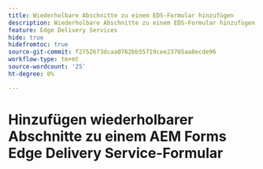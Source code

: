 ```yaml
---
title: Wiederholbare Abschnitte zu einem EDS-Formular hinzufügen
description: Wiederholbare Abschnitte zu einem EDS-Formular hinzufügen
feature: Edge Delivery Services
hide: true
hidefromtoc: true
source-git-commit: f2752673dcaa0762bb55719cee23765aa8ecde96
workflow-type: tm+mt
source-wordcount: '25'
ht-degree: 0%

---
```



# Hinzufügen wiederholbarer Abschnitte zu einem AEM Forms Edge Delivery Service-Formular
